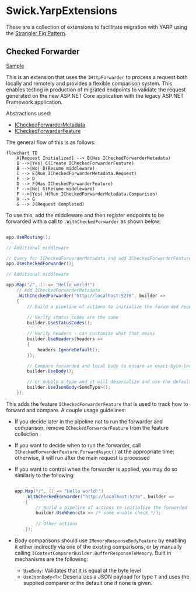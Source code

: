 # Swick.YarpExtensions

These are a collection of extensions to facillitate migration with YARP using the [Strangler Fig Pattern](https://learn.microsoft.com/aspnet/core/migration/inc/overview).

## Checked Forwarder

[Sample](samples/CheckedForwarder/)

This is an extension that uses the `IHttpForwarder` to process a request both locally and remotely and provides a flexible comparison system. This enables testing in production of migrated endpoints to validate the request generated on the new ASP.NET Core application with the legacy ASP.NET Framework application.


Abstractions used:

- [ICheckedForwarderMetadata](src\Swick.YarpExtensions\Checked\ICheckedForwarderMetadata.cs)
- [ICheckedForwarderFeature](src\Swick.YarpExtensions\Features\ICheckedForwarderFeature.cs)

The general flow of this is as follows:

```mermaid
flowchart TD
    A[Request Initialized] --> B(Has ICheckedForwarderMetadata)
    B -->|Yes| C(Create ICheckedForwarderFeature)
    B -->|No| D(Resume middleware)
    C --> E(Run ICheckedForwarderMetadata.Request)
    E --> D
    D --> F(Has ICheckedForwarderFeature)
    F -->|No| G(Resume middleware)
    F -->|Yes| H(Run ICheckedForwarderMetadata.Comparison)
    H --> G
    G --> J(Request Completed)
```

To use this, add the middleware and then register endpoints to be forwarded with a call to `.WithCheckedForwarder` as shown below:

```csharp

app.UseRouting();

// Additional middleware

// Query for ICheckedForwarderMetadata and add ICheckedForwarderFeature
app.UseCheckedForwarder();

// Additional middleware

app.Map("/", () => "Hello world!")
    // Add ICheckedForwarderMetadata
    .WithCheckedForwarder("http://localhost:5276", builder =>
    {
        // Build a pipeline of actions to initialize the forwarded request, as well as compare the requests
        
        // Verify status codes are the same
        builder.UseStatusCodes();

        // Verify headers - can customize what that means
        builder.UseHeaders(headers =>
        {
            headers.IgnoreDefault();
        });

        // Compare forwarded and local body to ensure an exact byte-level match
        builder.UseBody();

        // or supply a type and it will deserialize and use the default (or supplied) equality comparer
        builder.UseJsonBody<SomeType>();
    });
```

This adds the feature `ICheckedForwarderFeature` that is used to track how to forward and compare. A couple usage guidelines:

- If you decide later in the pipeline not to run the forwarder and comparison, remove `ICheckedForwarderFeature` from the feature collection
- If you want to decide when to run the forwarder, call `ICheckedForwarderFeature.ForwardAsync()` at the appropriate time; otherwise, it will run after the main request is processed
- If you want to control when the forwarder is applied, you may do so similarly to the following:

    ```csharp

    app.Map("/", () => "Hello world!")
        .WithCheckedForwarder("http://localhost:5276", builder =>
        {
            // Build a pipeline of actions to initialize the forwarded request, as well as compare the requests
            builder.UseWhen(ctx => /* some enable check */);
            
            // Other actions
        });
    ```
- Body comparisons should use `IMemoryResponseBodyFeature` by enabling it either indirectly via one of the existing comparisons, or by manually calling `IContextComparerBuilder.BufferResponseToMemory`. Built in mechanisms are the following:
    - `UseBody`: Validates that it is equal at the byte level
    - `UseJsonBody<T>`: Deserializes a JSON payload for type `T` and uses the supplied comparer or the default one if none is given.